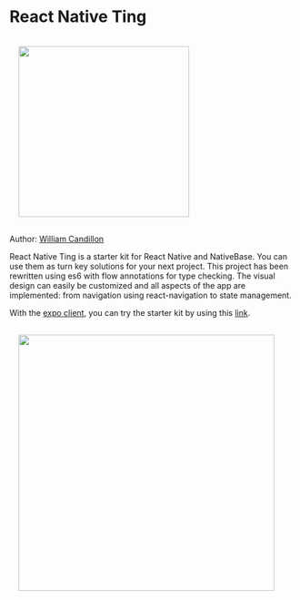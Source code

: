 # React Native Ting

<img src="images/react-native-ting.gif" width="300" style="margin: 16px;" />

Author: [William Candillon](http://github.com/wcandillon)

React Native Ting is a starter kit for React Native and NativeBase.
You can use them as turn key solutions for your next project.
This project has been rewritten using es6 with flow annotations for type checking.
The visual design can easily be customized and all aspects of the app are implemented: from navigation using react-navigation to state management.

With the [expo client](https://expo.io/tools#mobile), you can try the starter kit by using this [link](https://expo.io/@wcandillon/react-native-ting).

<img src="images/phone.png" width="450" style="margin: 16px;" />
